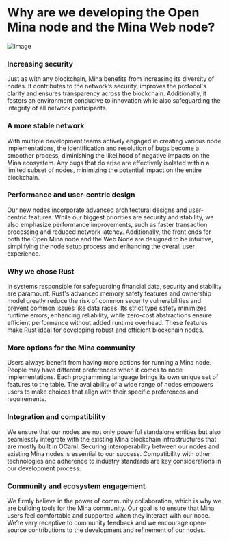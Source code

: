 
# Why are we developing the Open Mina node and the Mina Web node?

![image](https://github.com/JanSlobodnik/pre-publishing/assets/60480123/1fb4a62d-0328-4cf2-88a2-e0c6ca6be466)


### **Increasing security**

Just as with any blockchain, Mina benefits from increasing its diversity of nodes. It contributes to the network’s security, improves the protocol's clarity and ensures transparency across the blockchain. Additionally, it fosters an environment conducive to innovation while also safeguarding the integrity of all network participants.

### **A more stable network**

With multiple development teams actively engaged in creating various node implementations, the identification and resolution of bugs become a smoother process, diminishing the likelihood of negative impacts on the Mina ecosystem. Any bugs that do arise are effectively isolated within a limited subset of nodes, minimizing the potential impact on the entire blockchain.

### **Performance and user-centric design**

Our new nodes incorporate advanced architectural designs and user-centric features. While our biggest priorities are security and stability, we also emphasize performance improvements, such as faster transaction processing and reduced network latency. Additionally, the front ends for both the Open Mina node and the Web Node are designed to be intuitive, simplifying the node setup process and enhancing the overall user experience.

### **Why we chose Rust**

In systems responsible for safeguarding financial data, security and stability are paramount. Rust's advanced memory safety features and ownership model greatly reduce the risk of common security vulnerabilities and prevent common issues like data races. Its strict type safety minimizes runtime errors, enhancing reliability, while zero-cost abstractions ensure efficient performance without added runtime overhead. These features make Rust ideal for developing robust and efficient blockchain nodes.

### **More options for the Mina community**

Users always benefit from having more options for running a Mina node. People may have different preferences when it comes to node implementations. Each programming language brings its own unique set of features to the table. The availability of a wide range of nodes empowers users to make choices that align with their specific preferences and requirements.

### **Integration and compatibility**

We ensure that our nodes are not only powerful standalone entities but also seamlessly integrate with the existing Mina blockchain infrastructures that are mostly built in OCaml. Securing interoperability between our nodes and existing Mina nodes is essential to our success. Compatibility with other technologies and adherence to industry standards are key considerations in our development process. 

### **Community and ecosystem engagement**

We firmly believe in the power of community collaboration, which is why we are building tools for the Mina community. Our goal is to ensure that Mina users feel comfortable and supported when they interact with our node. We’re very receptive to community feedback and we encourage open-source contributions to the development and refinement of our nodes. 
